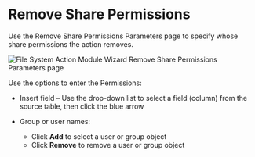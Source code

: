 # Remove Share Permissions

Use the Remove Share Permissions Parameters page to specify whose share permissions the action
removes.

![File System Action Module Wizard Remove Share Permissions Parameters page](/img/product_docs/accessanalyzer/admin/action/filesystem/parameters/removesharepermissions.webp)

Use the options to enter the Permissions:

- Insert field – Use the drop-down list to select a field (column) from the source table, then click
  the blue arrow
- Group or user names:

  - Click **Add** to select a user or group object
  - Click **Remove** to remove a user or group object
